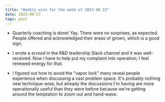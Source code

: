 ```yaml
---
title: "Weekly wins for the week of 2023 08 22"
date: 2023-08-27
tags: post
---
```


- Quarterly coaching is done! Yay. There were no surprises, as expected. People offered and acknowledged their areas of grown, which is a good sign.

- I wrote a _screed_ in the R&D leadership Slack channel and it was well-received. Now I have to help put my complaint into operation; I feel renewed energy for that.

- I figured out how to avoid the "vapor lock" many reveal people experience when discussing a vast problem space. It's probably nothing new technique-wise, but already the discussions I'm having are more operationally useful than they were before because we're getting around the temptation to zoom out and hand-wave.
